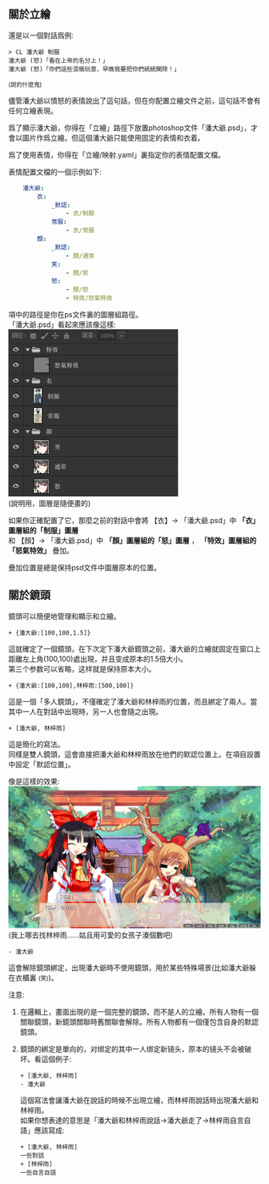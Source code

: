 ## 關於立繪

還是以一個對話爲例: 

    > CL 潘大爺 制服    
    潘大爺 (怒)「看在上帝的名分上！」
    潘大爺 (怒)「你們這些混帳玩意，早晚我要把你們統統開除！」

<small>(說的什麼鬼)</small>

儘管潘大爺以憤怒的表情說出了這句話，但在你配置立繪文件之前，這句話不會有任何立繪表現。

爲了顯示潘大爺，你得在「立繪」路徑下放置photoshop文件「潘大爺.psd」，才會以圖片作爲立繪。但這個潘大爺只能使用固定的表情和衣着。

爲了使用表情，你得在「立繪/映射.yaml」裏指定你的表情配置文檔。

表情配置文檔的一個示例如下: 
```yaml
    潘大爺:
        衣:
            _默認:
                - 衣/制服
            常服:
                - 衣/常服
        顏: 
            _默認:
                - 顏/通常
            笑:
                - 顏/笑
            怒:
                - 顏/怒
                - 特效/怒氣特效
```
項中的路徑是你在ps文件裏的圖層組路徑。   
「潘大爺.psd」看起來應該像這樣:    
![圖3](圖3.png)   
(說明用，圖層是隨便畫的)

如果你正確配置了它，那麼之前的對話中會將
【衣】-> 「潘大爺.psd」中 **「衣」圖層組的「制服」圖層**  
和
【顏】-> 「潘大爺.psd」中
        **「顏」圖層組的「怒」圖層** ，
        **「特效」圖層組的「怒氣特效」** 疊加。

疊加位置是總是保持psd文件中圖層原本的位置。

## 關於鏡頭

鏡頭可以簡便地管理和顯示和立繪。

    + {潘大爺:[100,100,1.5]}

這就確定了一個鏡頭，在下次定下潘大爺鏡頭之前，潘大爺的立繪就固定在窗口上距離左上角(100,100)處出現，并且变成原本的1.5倍大小。   
第三个参数可以省略，这样就是保持原本大小。

    + {潘大爺:[100,100],林梓雨:[500,100]}

這是一個「多人鏡頭」，不僅確定了潘大爺和林梓雨的位置，而且綁定了兩人。當其中一人在對話中出現時，另一人也會隨之出現。 

    + [潘大爺, 林梓雨]

這是簡化的寫法。   
同樣是雙人鏡頭，這會直接把潘大爺和林梓雨放在他們的默認位置上。在項目設置中設定「默認位置」。

像是這樣的效果: 
![圖2](樣例_東方.jpg)
(我上哪去找林梓雨……姑且用可愛的女孩子湊個數吧)

    - 潘大爺
    
這會解除鏡頭綁定，出現潘大爺時不使用鏡頭，用於某些特殊場景(比如潘大爺躲在衣櫃裏 <small>(笑)</small>)。

注意: 

1. 在邏輯上，畫面出現的是一個完整的鏡頭，而不是人的立繪。所有人物有一個關聯鏡頭，新鏡頭關聯時舊關聯會解除。所有人物都有一個僅包含自身的默認鏡頭。

2. 鏡頭的綁定是單向的，对绑定的其中一人绑定新镜头，原本的镜头不会被破坏。看這個例子: 

    ```
    + [潘大爺, 林梓雨]
    - 潘大爺
    ```

    這個寫法會讓潘大爺在說話的時候不出現立繪，而林梓雨說話時出現潘大爺和林梓雨。   
    如果你想表達的意思是「潘大爺和林梓雨說話->潘大爺走了->林梓雨自言自語」應該寫成:
    
    ```
    + [潘大爺, 林梓雨]
    一些對話
    + [林梓雨]
    一些自言自語
    ```